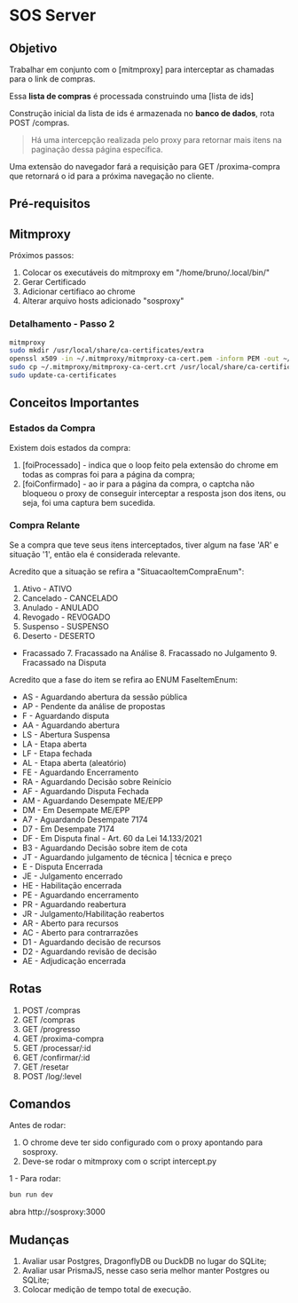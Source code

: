 # SOS Server

## Objetivo

Trabalhar em conjunto com o [mitmproxy] para interceptar as chamadas
para o link de compras.

Essa **lista de compras** é processada construindo uma [lista de ids]
 
Construção inicial da lista de ids é  armazenada no **banco de dados**, rota POST /compras.

> Há uma intercepção realizada pelo proxy para retornar mais itens na paginação dessa página específica.

Uma extensão do navegador fará a requisição para GET /proxima-compra que
retornará o id para a próxima navegação no cliente.




## Pré-requisitos

## Mitmproxy

Próximos passos:
1. Colocar os executáveis do mitmproxy  em "/home/bruno/.local/bin/"
2. Gerar Certificado
3. Adicionar certifiaco ao chrome
4. Alterar arquivo hosts adicionado "sosproxy"


### Detalhamento - Passo 2

```bash
mitmproxy
sudo mkdir /usr/local/share/ca-certificates/extra
openssl x509 -in ~/.mitmproxy/mitmproxy-ca-cert.pem -inform PEM -out ~/.mitmproxy/mitmproxy-ca-cert.crt
sudo cp ~/.mitmproxy/mitmproxy-ca-cert.crt /usr/local/share/ca-certificates/extra/mitmproxy-ca-cert.crt
sudo update-ca-certificates
```

## Conceitos Importantes

### Estados da Compra

Existem dois estados da compra:
1. [foiProcessado] - indica que o loop feito pela extensão do chrome em todas as compras foi para a página da compra;
2. [foiConfirmado] - ao ir para a página da compra, o captcha não bloqueou o proxy de conseguir interceptar a resposta
   json dos itens, ou seja, foi uma captura bem sucedida.

### Compra Relante

Se a compra que teve seus itens interceptados, tiver algum na fase 'AR' e situação '1', então ela é considerada relevante.

Acredito que a situação se refira a "SituacaoItemCompraEnum":

1. Ativo - ATIVO
2. Cancelado - CANCELADO
3. Anulado  - ANULADO
4. Revogado - REVOGADO
5. Suspenso - SUSPENSO
6. Deserto - DESERTO
* Fracassado
   7. Fracassado na Análise
   8. Fracassado no Julgamento
   9. Fracassado na Disputa
    
Acredito que a fase do item se refira ao ENUM FaseItemEnum:

* AS - Aguardando abertura da sessão pública
* AP - Pendente da análise de propostas
* F - Aguardando disputa
* AA - Aguardando abertura
* LS - Abertura Suspensa
* LA - Etapa aberta
* LF - Etapa fechada
* AL - Etapa aberta (aleatório)
* FE - Aguardando Encerramento
* RA - Aguardando Decisão sobre Reinício
* AF - Aguardando Disputa Fechada
* AM - Aguardando Desempate ME/EPP
* DM - Em Desempate ME/EPP
* A7 - Aguardando Desempate 7174
* D7 - Em Desempate 7174
* DF - Em Disputa final - Art. 60 da Lei 14.133/2021
* B3 - Aguardando Decisão sobre item de cota
* JT - Aguardando julgamento de técnica | técnica e preço
* E - Disputa Encerrada
* JE - Julgamento encerrado
* HE - Habilitação encerrada
* PE - Aguardando encerramento
* PR - Aguardando reabertura
* JR - Julgamento/Habilitação reabertos 
* AR - Aberto para recursos  
* AC - Aberto para contrarrazões 
* D1 - Aguardando decisão de recursos
* D2 - Aguardando revisão de decisão
* AE - Adjudicação encerrada
        
      
## Rotas 

1. POST /compras
2. GET  /compras
3. GET  /progresso
4. GET  /proxima-compra
5. GET  /processar/:id
6. GET  /confirmar/:id
7. GET  /resetar
8. POST /log/:level

## Comandos

Antes de rodar:
1. O chrome deve ter sido configurado com o proxy apontando para sosproxy.
2. Deve-se rodar o mitmproxy com o script intercept.py
   

1 - Para rodar:

```sh
bun run dev
```

abra http://sosproxy:3000







## Mudanças

1. Avaliar usar Postgres, DragonflyDB ou DuckDB no lugar do SQLite;
2. Avaliar usar PrismaJS, nesse caso seria melhor manter Postgres ou SQLite;
3. Colocar medição de tempo total de execução.

